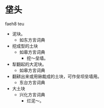 # 垡头
faeh8 teu
+ 泥块。
  * 如东方言词典
+ 挖成型的土块
  * 如皋方言词典
    - 挖～垒墙。
+ 犁翻起的大泥块。
  * 如皋方言词典
+ 翻耕出来或用锹裁成的土块，可作垒坝垒墙用。
  * 东台方言词典
+ 大土块
  * 兴化方言词典
    - 烂泥～。
